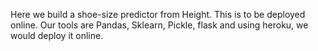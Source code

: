 Here we build a shoe-size predictor from Height. This is to be deployed online. Our tools are Pandas, Sklearn, Pickle, flask and using heroku, we would deploy it online.
